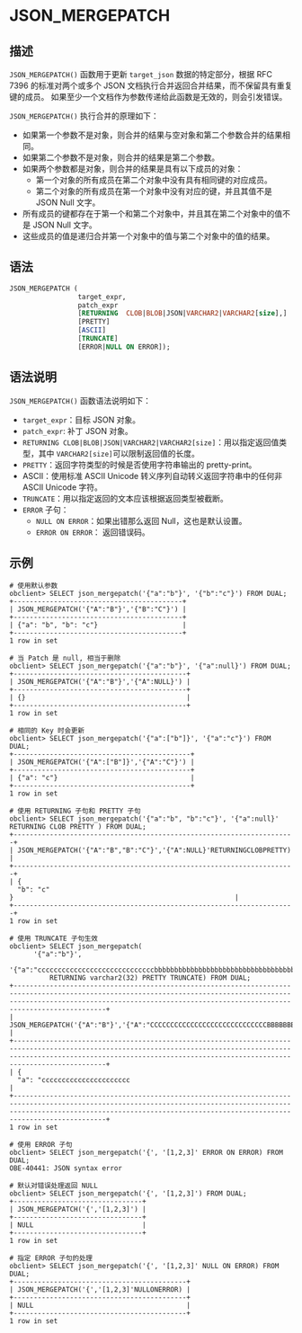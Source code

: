 # JSON_MERGEPATCH 

## 描述

`JSON_MERGEPATCH()` 函数用于更新 `target_json` 数据的特定部分，根据 RFC 7396 的标准对两个或多个 JSON 文档执行合并返回合并结果，而不保留具有重复键的成员。 
如果至少一个文档作为参数传递给此函数是无效的，则会引发错误。

`JSON_MERGEPATCH()` 执行合并的原理如下：

- 如果第一个参数不是对象，则合并的结果与空对象和第二个参数合并的结果相同。
- 如果第二个参数不是对象，则合并的结果是第二个参数。
- 如果两个参数都是对象，则合并的结果是具有以下成员的对象：
   - 第一个对象的所有成员在第二个对象中没有具有相同键的对应成员。
   - 第二个对象的所有成员在第一个对象中没有对应的键，并且其值不是 JSON Null 文字。
- 所有成员的键都存在于第一个和第二个对象中，并且其在第二个对象中的值不是 JSON Null 文字。 
- 这些成员的值是递归合并第一个对象中的值与第二个对象中的值的结果。

## 语法

```sql
JSON_MERGEPATCH (
                 target_expr,
                 patch_expr
                 [RETURNING  CLOB|BLOB|JSON|VARCHAR2|VARCHAR2[size],]
                 [PRETTY]
                 [ASCII]
                 [TRUNCATE]
                 [ERROR|NULL ON ERROR]);
```

## 语法说明

`JSON_MERGEPATCH()` 函数语法说明如下：

- `target_expr`：目标 JSON 对象。
- `patch_expr`:  补丁 JSON 对象。
- `RETURNING CLOB|BLOB|JSON|VARCHAR2|VARCHAR2[size]`：用以指定返回值类型，其中 `VARCHAR2[size]`可以限制返回值的长度。
- `PRETTY`：返回字符类型的时候是否使用字符串输出的 pretty-print。
- ASCII：使用标准 ASCII Unicode 转义序列自动转义返回字符串中的任何非 ASCII Unicode 字符。
- `TRUNCATE`：用以指定返回的文本应该根据返回类型被截断。
- `ERROR` 子句：
   - `NULL ON ERROR`：如果出错那么返回 Null，这也是默认设置。
   - `ERROR ON ERROR`： 返回错误码。

## 示例

```shell
# 使用默认参数
obclient> SELECT json_mergepatch('{"a":"b"}', '{"b":"c"}') FROM DUAL;
+------------------------------------------+
| JSON_MERGEPATCH('{"A":"B"}','{"B":"C"}') |
+------------------------------------------+
| {"a": "b", "b": "c"}                     |
+------------------------------------------+
1 row in set

# 当 Patch 是 null, 相当于删除
obclient> SELECT json_mergepatch('{"a":"b"}', '{"a":null}') FROM DUAL;
+-------------------------------------------+
| JSON_MERGEPATCH('{"A":"B"}','{"A":NULL}') |
+-------------------------------------------+
| {}                                        |
+-------------------------------------------+
1 row in set

# 相同的 Key 时会更新
obclient> SELECT json_mergepatch('{"a":["b"]}', '{"a":"c"}') FROM DUAL;
+--------------------------------------------+
| JSON_MERGEPATCH('{"A":["B"]}','{"A":"C"}') |
+--------------------------------------------+
| {"a": "c"}                                 |
+--------------------------------------------+
1 row in set

# 使用 RETURNING 子句和 PRETTY 子句
obclient> SELECT json_mergepatch('{"a":"b", "b":"c"}', '{"a":null}' RETURNING CLOB PRETTY ) FROM DUAL;
+----------------------------------------------------------------------+
| JSON_MERGEPATCH('{"A":"B","B":"C"}','{"A":NULL}'RETURNINGCLOBPRETTY) |
+----------------------------------------------------------------------+
| {
  "b": "c"
}                                                       |
+----------------------------------------------------------------------+
1 row in set

# 使用 TRUNCATE 子句生效
obclient> SELECT json_mergepatch(
      '{"a":"b"}',
      '{"a":"cccccccccccccccccccccccccccccbbbbbbbbbbbbbbbbbbbbbbbbbbbbbbbbbbbbbbbbbbbbbbbbbbbbbbbbbbbbbbbbbbbbbbbbbbbbbbbccccccccccccccccccccccccccccccccccccccccccccccccc"}'
          RETURNING varchar2(32) PRETTY TRUNCATE) FROM DUAL;
+-----------------------------------------------------------------------------------------------------------------------------------------------------------------------------------------------------------------------------------------+
| JSON_MERGEPATCH('{"A":"B"}','{"A":"CCCCCCCCCCCCCCCCCCCCCCCCCCCCCBBBBBBBBBBBBBBBBBBBBBBBBBBBBBBBBBBBBBBBBBBBBBBBBBBBBBBBBBBBBBBBBBBBBBBBBBBBBBBBCCCCCCCCCCCCCCCCCCCCCCCCCCCCCCCCCCCCCCCCCCCCCCCCC"}'RETURNINGVARCHAR2(32)PRETTYTRUNCATE) |
+-----------------------------------------------------------------------------------------------------------------------------------------------------------------------------------------------------------------------------------------+
| {
  "a": "cccccccccccccccccccccc                                                                                                                                                                                                        |
+-----------------------------------------------------------------------------------------------------------------------------------------------------------------------------------------------------------------------------------------+
1 row in set

# 使用 ERROR 子句
obclient> SELECT json_mergepatch('{', '[1,2,3]' ERROR ON ERROR) FROM DUAL;
OBE-40441: JSON syntax error

# 默认对错误处理返回 NULL
obclient> SELECT json_mergepatch('{', '[1,2,3]') FROM DUAL;
+--------------------------------+
| JSON_MERGEPATCH('{','[1,2,3]') |
+--------------------------------+
| NULL                           |
+--------------------------------+
1 row in set

# 指定 ERROR 子句的处理
obclient> SELECT json_mergepatch('{', '[1,2,3]' NULL ON ERROR) FROM DUAL;
+-------------------------------------------+
| JSON_MERGEPATCH('{','[1,2,3]'NULLONERROR) |
+-------------------------------------------+
| NULL                                      |
+-------------------------------------------+
1 row in set 

```
